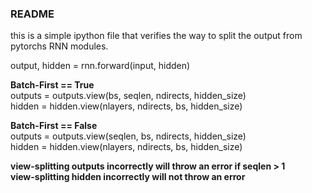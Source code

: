 ### README

this is a simple ipython file that verifies the way to split the output from pytorchs RNN modules. 

output, hidden = rnn.forward(input, hidden)

**Batch-First == True**</br>
outputs = outputs.view(bs,      seqlen,   ndirects, hidden_size)</br>
hidden  =  hidden.view(nlayers, ndirects, bs,       hidden_size)</br>

**Batch-First == False**</br>
outputs = outputs.view(seqlen,  bs,       ndirects, hidden_size)</br>
hidden  =  hidden.view(nlayers, ndirects, bs,       hidden_size)</br>

**view-splitting outputs incorrectly will throw an error if seqlen > 1**</br>
**view-splitting hidden incorrectly will not throw an error**
